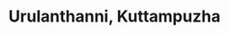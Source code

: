 ---
title: Urulanthanni, Kuttampuzha
url: /urulanthanni-kuttampuzha/
latitude: 10.13
longitude: 76.758
---